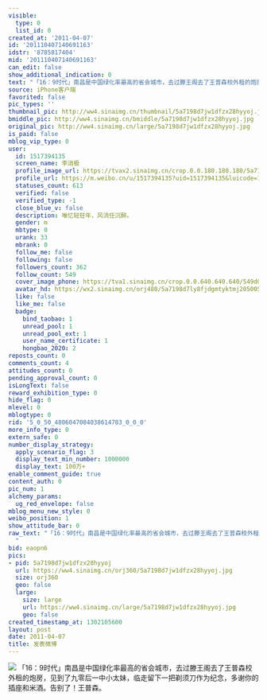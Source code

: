 ```yaml
---
visible:
  type: 0
  list_id: 0
created_at: '2011-04-07'
id: '201110407140691163'
idstr: '8785817404'
mid: '201110407140691163'
can_edit: false
show_additional_indication: 0
text: "「16：9时代」南昌是中国绿化率最高的省会城市，去过滕王阁去了王普森校外租的炮房，见到了九零后一中小太妹，临走留下一把剃须刀作为纪念，多谢你的插座和米酒。告别了！王普森。 "
source: iPhone客户端
favorited: false
pic_types: ''
thumbnail_pic: http://ww4.sinaimg.cn/thumbnail/5a7198d7jw1dfzx28hyyoj.jpg
bmiddle_pic: http://ww4.sinaimg.cn/bmiddle/5a7198d7jw1dfzx28hyyoj.jpg
original_pic: http://ww4.sinaimg.cn/large/5a7198d7jw1dfzx28hyyoj.jpg
is_paid: false
mblog_vip_type: 0
user:
  id: 1517394135
  screen_name: 李消极
  profile_image_url: https://tvax2.sinaimg.cn/crop.0.0.180.180.180/5a7198d7ly8fjdgmtyktmj20500500so.jpg?KID=imgbed,tva&Expires=1606400134&ssig=pbj03i8oIn
  profile_url: https://m.weibo.cn/u/1517394135?uid=1517394135&luicode=10000011&lfid=2304131517394135_-_WEIBO_SECOND_PROFILE_WEIBO
  statuses_count: 613
  verified: false
  verified_type: -1
  close_blue_v: false
  description: 唯忆轻狂年，风流任沉醉。
  gender: m
  mbtype: 0
  urank: 33
  mbrank: 0
  follow_me: false
  following: false
  followers_count: 362
  follow_count: 549
  cover_image_phone: https://tva1.sinaimg.cn/crop.0.0.640.640.640/549d0121tw1egm1kjly3jj20hs0hsq4f.jpg
  avatar_hd: https://wx2.sinaimg.cn/orj480/5a7198d7ly8fjdgmtyktmj20500500so.jpg
  like: false
  like_me: false
  badge:
    bind_taobao: 1
    unread_pool: 1
    unread_pool_ext: 1
    user_name_certificate: 1
    hongbao_2020: 2
reposts_count: 0
comments_count: 4
attitudes_count: 0
pending_approval_count: 0
isLongText: false
reward_exhibition_type: 0
hide_flag: 0
mlevel: 0
mblogtype: 0
rid: '5_0_50_4806047084038614783_0_0_0'
more_info_type: 0
extern_safe: 0
number_display_strategy:
  apply_scenario_flag: 3
  display_text_min_number: 1000000
  display_text: 100万+
enable_comment_guide: true
content_auth: 0
pic_num: 1
alchemy_params:
  ug_red_envelope: false
mblog_menu_new_style: 0
weibo_position: 1
show_attitude_bar: 0
raw_text: "「16：9时代」南昌是中国绿化率最高的省会城市，去过滕王阁去了王普森校外租的炮房，见到了九零后一中小太妹，临走留下一把剃须刀作为纪念，多谢你的插座和米酒。告别了！王普森。
  ​​​"
bid: eaopn6
pics:
- pid: 5a7198d7jw1dfzx28hyyoj
  url: https://ww4.sinaimg.cn/orj360/5a7198d7jw1dfzx28hyyoj.jpg
  size: orj360
  geo: false
  large:
    size: large
    url: https://ww4.sinaimg.cn/large/5a7198d7jw1dfzx28hyyoj.jpg
    geo: false
created_timestamp_at: 1302105600
layout: post
date: 2011-04-07
title: 发表微博
---
```


![](http://ww4.sinaimg.cn/large/5a7198d7jw1dfzx28hyyoj.jpg)
「16：9时代」南昌是中国绿化率最高的省会城市，去过滕王阁去了王普森校外租的炮房，见到了九零后一中小太妹，临走留下一把剃须刀作为纪念，多谢你的插座和米酒。告别了！王普森。 
